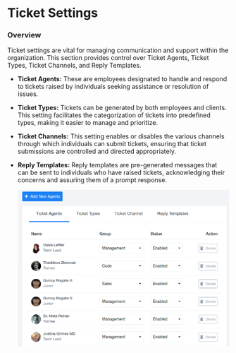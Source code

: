 # Ticket Settings

### Overview

Ticket settings are vital for managing communication and support within the organization. This section provides control over Ticket Agents, Ticket Types, Ticket Channels, and Reply Templates.

- **Ticket Agents:** These are employees designated to handle and respond to tickets raised by individuals seeking assistance or resolution of issues.
- **Ticket Types:** Tickets can be generated by both employees and clients. This setting facilitates the categorization of tickets into predefined types, making it easier to manage and prioritize.
- **Ticket Channels:** This setting enables or disables the various channels through which individuals can submit tickets, ensuring that ticket submissions are controlled and directed appropriately.
- **Reply Templates:** Reply templates are pre-generated messages that can be sent to individuals who have raised tickets, acknowledging their concerns and assuring them of a prompt response.
    
    ![iyyS3EXXscjea8Ai9PlUoz_q-r-itq6FPQ.png](Ticket%20Settings/iyyS3EXXscjea8Ai9PlUoz_q-r-itq6FPQ.png)
